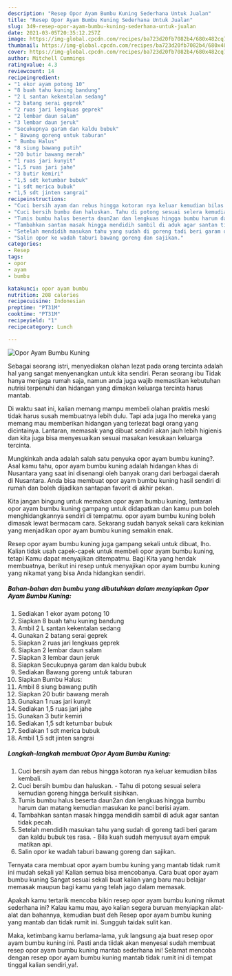 ```yaml
---
description: "Resep Opor Ayam Bumbu Kuning Sederhana Untuk Jualan"
title: "Resep Opor Ayam Bumbu Kuning Sederhana Untuk Jualan"
slug: 349-resep-opor-ayam-bumbu-kuning-sederhana-untuk-jualan
date: 2021-03-05T20:35:12.257Z
image: https://img-global.cpcdn.com/recipes/ba723d20fb7082b4/680x482cq70/opor-ayam-bumbu-kuning-foto-resep-utama.jpg
thumbnail: https://img-global.cpcdn.com/recipes/ba723d20fb7082b4/680x482cq70/opor-ayam-bumbu-kuning-foto-resep-utama.jpg
cover: https://img-global.cpcdn.com/recipes/ba723d20fb7082b4/680x482cq70/opor-ayam-bumbu-kuning-foto-resep-utama.jpg
author: Mitchell Cummings
ratingvalue: 4.3
reviewcount: 14
recipeingredient:
- "1 ekor ayam potong 10"
- "8 buah tahu kuning bandung"
- "2 L santan kekentalan sedang"
- "2 batang serai geprek"
- "2 ruas jari lengkuas geprek"
- "2 lembar daun salam"
- "3 lembar daun jeruk"
- "Secukupnya garam dan kaldu bubuk"
- " Bawang goreng untuk taburan"
- " Bumbu Halus"
- "8 siung bawang putih"
- "20 butir bawang merah"
- "1 ruas jari kunyit"
- "1,5 ruas jari jahe"
- "3 butir kemiri"
- "1,5 sdt ketumbar bubuk"
- "1 sdt merica bubuk"
- "1,5 sdt jinten sangrai"
recipeinstructions:
- "Cuci bersih ayam dan rebus hingga kotoran nya keluar kemudian bilas kembali."
- "Cuci bersih bumbu dan haluskan. Tahu di potong sesuai selera kemudian goreng hingga berkulit sisihkan."
- "Tumis bumbu halus beserta daun2an dan lengkuas hingga bumbu harum dan matang kemudian masukan ke panci berisi ayam."
- "Tambahkan santan masak hingga mendidih sambil di aduk agar santan tidak pecah."
- "Setelah mendidih masukan tahu yang sudah di goreng tadi beri garam dan kaldu bubuk tes rasa. Bila kuah sudah menyusut ayam empuk matikan api."
- "Salin opor ke wadah taburi bawang goreng dan sajikan."
categories:
- Resep
tags:
- opor
- ayam
- bumbu

katakunci: opor ayam bumbu 
nutrition: 208 calories
recipecuisine: Indonesian
preptime: "PT31M"
cooktime: "PT31M"
recipeyield: "1"
recipecategory: Lunch

---
```



![Opor Ayam Bumbu Kuning](https://img-global.cpcdn.com/recipes/ba723d20fb7082b4/680x482cq70/opor-ayam-bumbu-kuning-foto-resep-utama.jpg)

Sebagai seorang istri, menyediakan olahan lezat pada orang tercinta adalah hal yang sangat menyenangkan untuk kita sendiri. Peran seorang ibu Tidak hanya menjaga rumah saja, namun anda juga wajib memastikan kebutuhan nutrisi terpenuhi dan hidangan yang dimakan keluarga tercinta harus mantab.

Di waktu  saat ini, kalian memang mampu membeli olahan praktis meski tidak harus susah membuatnya lebih dulu. Tapi ada juga lho mereka yang memang mau memberikan hidangan yang terlezat bagi orang yang dicintainya. Lantaran, memasak yang dibuat sendiri akan jauh lebih higienis dan kita juga bisa menyesuaikan sesuai masakan kesukaan keluarga tercinta. 



Mungkinkah anda adalah salah satu penyuka opor ayam bumbu kuning?. Asal kamu tahu, opor ayam bumbu kuning adalah hidangan khas di Nusantara yang saat ini disenangi oleh banyak orang dari berbagai daerah di Nusantara. Anda bisa membuat opor ayam bumbu kuning hasil sendiri di rumah dan boleh dijadikan santapan favorit di akhir pekan.

Kita jangan bingung untuk memakan opor ayam bumbu kuning, lantaran opor ayam bumbu kuning gampang untuk didapatkan dan kamu pun boleh menghidangkannya sendiri di tempatmu. opor ayam bumbu kuning boleh dimasak lewat bermacam cara. Sekarang sudah banyak sekali cara kekinian yang menjadikan opor ayam bumbu kuning semakin enak.

Resep opor ayam bumbu kuning juga gampang sekali untuk dibuat, lho. Kalian tidak usah capek-capek untuk membeli opor ayam bumbu kuning, tetapi Kamu dapat menyajikan ditempatmu. Bagi Kita yang hendak membuatnya, berikut ini resep untuk menyajikan opor ayam bumbu kuning yang nikamat yang bisa Anda hidangkan sendiri.

<!--inarticleads1-->

##### Bahan-bahan dan bumbu yang dibutuhkan dalam menyiapkan Opor Ayam Bumbu Kuning:

1. Sediakan 1 ekor ayam potong 10
1. Siapkan 8 buah tahu kuning bandung
1. Ambil 2 L santan kekentalan sedang
1. Gunakan 2 batang serai geprek
1. Siapkan 2 ruas jari lengkuas geprek
1. Siapkan 2 lembar daun salam
1. Siapkan 3 lembar daun jeruk
1. Siapkan Secukupnya garam dan kaldu bubuk
1. Sediakan  Bawang goreng untuk taburan
1. Siapkan  Bumbu Halus:
1. Ambil 8 siung bawang putih
1. Siapkan 20 butir bawang merah
1. Gunakan 1 ruas jari kunyit
1. Sediakan 1,5 ruas jari jahe
1. Gunakan 3 butir kemiri
1. Sediakan 1,5 sdt ketumbar bubuk
1. Sediakan 1 sdt merica bubuk
1. Ambil 1,5 sdt jinten sangrai




<!--inarticleads2-->

##### Langkah-langkah membuat Opor Ayam Bumbu Kuning:

1. Cuci bersih ayam dan rebus hingga kotoran nya keluar kemudian bilas kembali.
1. Cuci bersih bumbu dan haluskan. - Tahu di potong sesuai selera kemudian goreng hingga berkulit sisihkan.
1. Tumis bumbu halus beserta daun2an dan lengkuas hingga bumbu harum dan matang kemudian masukan ke panci berisi ayam.
1. Tambahkan santan masak hingga mendidih sambil di aduk agar santan tidak pecah.
1. Setelah mendidih masukan tahu yang sudah di goreng tadi beri garam dan kaldu bubuk tes rasa. - Bila kuah sudah menyusut ayam empuk matikan api.
1. Salin opor ke wadah taburi bawang goreng dan sajikan.




Ternyata cara membuat opor ayam bumbu kuning yang mantab tidak rumit ini mudah sekali ya! Kalian semua bisa mencobanya. Cara buat opor ayam bumbu kuning Sangat sesuai sekali buat kalian yang baru mau belajar memasak maupun bagi kamu yang telah jago dalam memasak.

Apakah kamu tertarik mencoba bikin resep opor ayam bumbu kuning nikmat sederhana ini? Kalau kamu mau, ayo kalian segera buruan menyiapkan alat-alat dan bahannya, kemudian buat deh Resep opor ayam bumbu kuning yang mantab dan tidak rumit ini. Sungguh taidak sulit kan. 

Maka, ketimbang kamu berlama-lama, yuk langsung aja buat resep opor ayam bumbu kuning ini. Pasti anda tiidak akan menyesal sudah membuat resep opor ayam bumbu kuning mantab sederhana ini! Selamat mencoba dengan resep opor ayam bumbu kuning mantab tidak rumit ini di tempat tinggal kalian sendiri,ya!.

